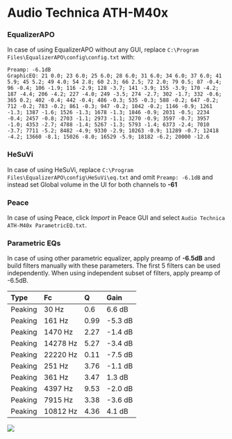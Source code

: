 # Audio Technica ATH-M40x

### EqualizerAPO
In case of using EqualizerAPO without any GUI, replace `C:\Program Files\EqualizerAPO\config\config.txt`
with:
```
Preamp: -6.1dB
GraphicEQ: 21 0.0; 23 6.0; 25 6.0; 28 6.0; 31 6.0; 34 6.0; 37 6.0; 41 5.9; 45 5.2; 49 4.0; 54 2.8; 60 2.3; 66 2.5; 72 2.0; 79 0.5; 87 -0.4; 96 -0.4; 106 -1.9; 116 -2.9; 128 -3.7; 141 -3.9; 155 -3.9; 170 -4.2; 187 -4.4; 206 -4.2; 227 -4.0; 249 -3.5; 274 -2.7; 302 -1.7; 332 -0.6; 365 0.2; 402 -0.4; 442 -0.4; 486 -0.3; 535 -0.3; 588 -0.2; 647 -0.2; 712 -0.2; 783 -0.2; 861 -0.3; 947 -0.2; 1042 -0.2; 1146 -0.9; 1261 -1.3; 1387 -1.6; 1526 -1.3; 1678 -1.3; 1846 -0.9; 2031 -0.5; 2234 -0.4; 2457 -0.8; 2703 -1.1; 2973 -1.1; 3270 -0.9; 3597 -0.7; 3957 -1.0; 4353 -2.7; 4788 -1.4; 5267 -1.3; 5793 -1.4; 6373 -2.4; 7010 -3.7; 7711 -5.2; 8482 -4.9; 9330 -2.9; 10263 -0.9; 11289 -0.7; 12418 -4.2; 13660 -8.1; 15026 -8.0; 16529 -5.9; 18182 -6.2; 20000 -12.6
```

### HeSuVi
In case of using HeSuVi, replace `C:\Program Files\EqualizerAPO\config\HeSuVi\eq.txt` and omit `Preamp:
-6.1dB` and instead set Global volume in the UI for both channels to **-61**

### Peace
In case of using Peace, click *Import* in Peace GUI and select `Audio Technica ATH-M40x ParametricEQ.txt`.

### Parametric EQs
In case of using other parametric equalizer, apply preamp of **-6.5dB** and build filters manually
with these parameters. The first 5 filters can be used independently.
When using independent subset of filters, apply preamp of -6.5dB.

| Type    | Fc       |    Q | Gain    |
|:--------|:---------|:-----|:--------|
| Peaking | 30 Hz    | 0.6  | 6.6 dB  |
| Peaking | 161 Hz   | 0.99 | -5.3 dB |
| Peaking | 1470 Hz  | 2.27 | -1.4 dB |
| Peaking | 14278 Hz | 5.27 | -3.4 dB |
| Peaking | 22220 Hz | 0.11 | -7.5 dB |
| Peaking | 251 Hz   | 3.76 | -1.1 dB |
| Peaking | 361 Hz   | 3.47 | 1.3 dB  |
| Peaking | 4397 Hz  | 9.53 | -2.0 dB |
| Peaking | 7915 Hz  | 3.38 | -3.6 dB |
| Peaking | 10812 Hz | 4.36 | 4.1 dB  |

![](https://raw.githubusercontent.com/jaakkopasanen/AutoEq/master/results/oratory1990/harman_over-ear_2018/Audio%20Technica%20ATH-M40x/Audio%20Technica%20ATH-M40x.png)